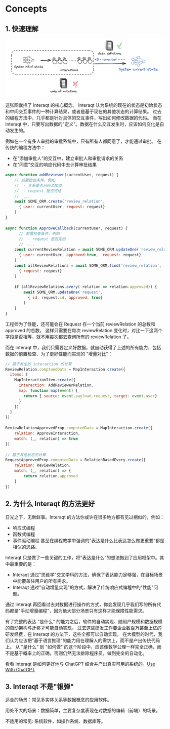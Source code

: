 # Concepts

## 1. 快速理解

![](../../../../static/img/concepts-1.png)

这张图囊括了 Interaqt 的核心概念。
Interaqt 认为系统的现在的状态是初始状态和中间交互事件的一种计算结果，或者是基于现在的其他状态的计算结果。
过去的编程方法中，几乎都是针对具体的交互事件，写出如何修改数据的代码。
而在 Interaqt 中，只要写出数据的"定义"。数据在什么交互发生时，应该如何变化是自动发生的。

例如在一个有多人审批的审批系统中，只有所有人都同意了，才能通过审批。
在传统的编程方法中：
- 在"添加审批人"的交互中，建立审批人和审批请求的关系 
- 在"同意"交互的响应代码中去计算审批结果

```javascript
async function addReviewer(currentUser, request) {
    // 前置检查条件，例如
    //  - 关系是否已经添加过
    //  - request 是否完结
    //  ...
    await SOME_ORM.create('review_relation', 
      { user: currentUser, request: request}
    )
}

async function ApproveCallback(currentUser, request) {
      // 前置检查条件，例如
      //  - request 是否完结
      //  ...
    const currentReviewRelation = await SOME_ORM.updateOne('review_relation', 
      { user: currentUser, approved:true,  request: request}
    )
    const allReviewRelations = await SOME_ORM.find('review_relation', 
      { request: request}
    )
  
    if (allReviewRelations.every( relation => relation.approved)) {
        await SOME_ORM.updateOne('request', 
          { id: request.id, approved: true}
        )
    }
}
```

工程师为了性能，还可能会在 Request 存一个当前 reviewRelation 的总数和 approved 的总数，
这样只需要在每次 reviewRelation 变化时，对比一下这两个字段是否相等，就不用每次都去查询所有的 reviewRelation 了。

而在 Interaqt 中，我们只需要定义好数据，就自动获得了上述的所有能力，包括数据的前置检查、为了更好性能而实现的 "增量对比"：

```javascript
// 基于发生的 interaction 的计算
ReviewRelation.comptuedData = MapInteraction.create({
  items: [
    MapInteractionItem.create({
      interaction: AddReviewerRelation,
      map: function map(event) {
        return { source: event.payload.request, target: event.user}
      }
    })
  ]
})

ReviewRelationApprovedProp.computedData = MapInteraction.create({
    relation: ApproveInteraction,
    match: (_, relation) => true
})

// 基于其他状态的计算
RequestApprovedProp.computedData = RelationBasedEvery.create({
    relation: ReviewRelation,
    match: (_, relation) => {
        return relation.approved
    }
})
```


## 2. 为什么 Interaqt 的方法更好

日光之下，无新鲜事。Interaqt 的方法你或许在很多地方都有见过相似的，例如：
- 响应式编程
- 函数式编程
- 事件驱动编程
甚至在编程教学中强调的"表达是什么比表达怎么做更重要"都是相似的思路。

Interaqt 只是做了一些关键的工作，将"表达是什么"的想法搬到了应用框架中。其中最重要的是：
- Interaqt 通过"思维学"交叉学科的方法，确保了表达能力足够强，在目标场景中能覆盖住用户的所有需求。
- Interaqt 通过"自动增量实现"的方式，解决了传统响应式编程中的"性能"问题。

通过 Interaqt 再回看过去对数据进行操作的方式，你会发现几乎我们写的所有代码都是"手动增量编程"，因为绝大部分场景只有这样才能保障性能需求。

有了完整的表达 "是什么" 的能力之后，软件的自动实现、随用户规模和数据规模的自动架构与迁移才可能自动实现。
过去这些研发工作要企业数百万甚至上亿的研发经费，在 Interaqt 的方法下，这些全都可以自动实现。
在大模型的时代，我们认为应该把"基于语言推理"的能力用在理解人的需求上，而不是产出传统代码上。
从 "是什么" 到 "如何做" 的这个阶段中，应该像数学公理一样完全正确，而不是基于概率上的正确，否则仍然无法排除程序员，做到完全的自动化。

看看 Interaqt 是如何更好地与 ChatGPT 结合并产出真实可用的系统的。[Use With ChatGPT](./tutorial/use-with-gpt)


## 3. Interaqt 不是"银弹"

适合的场景：常见多实体关系等数据概念的应用软件。

用处不大的场景：数据简单，主要复杂度表现在对数据的编辑（前端）的场景。

不适用的常见: 系统软件，如操作系统、数据库等。

